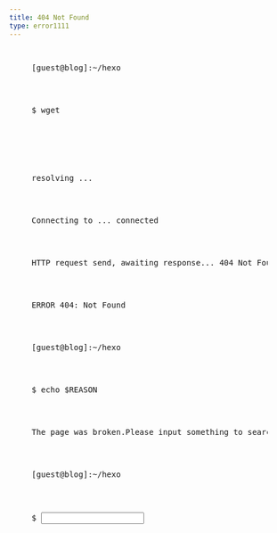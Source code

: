 ```yaml
---
title: 404 Not Found
type: error1111
---
```

<div class="terminal">
<figure class="highlight bash">
<figurecaption></figurecaption>
<pre class="terminal-run">
  <p class="code line"><span class="keyword">[guest@blog]:~/hexo </span></p>
  <p class="code line"><span class="keyword">$ </span><span class="built_in">wget </span><span class="string error-url"></span></p>
  <p class="code line"><span class="error-date"></span><span class="error-url"></span></p>
  <p class="code line">resolving <span class="error-host"></span>...</p>
  <p class="code line">Connecting to <span class="error-host"></span>... connected</p>
  <p class="code line">HTTP request send, awaiting response... <span class="built_in">404 Not Found</span></p>
  <p class="code line"><span class="error-date"></span><span class="built_in">ERROR 404: Not Found</span></p>
  <p class="code line"><span class="keyword">[guest@blog]:~/hexo </span></p>
  <p class="code line"><span class="keyword">$ </span><span class="built_in">echo </span><span class="string">$REASON</span></p>
  <p class="code line"><span class="string">The page was broken.Please input something to search another.</span></p>
  <p class="code line"><span class="keyword">[guest@blog]:~/hexo </span></p>
  <p class="code line prompt"><span class="keyword">$ </span><input type="text" class="keyword order"/></p>
</pre>
</figure>
</div>
